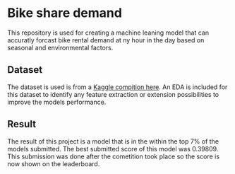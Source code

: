 # Bike share demand

This repository is used for creating a machine leaning model that can accuratly forcast bike rental demand at ny hour in the day based on seasonal and environmental factors.

## Dataset

The dataset is used is from a [Kaggle compition here]([https://link-url-here.org](https://www.kaggle.com/competitions/bike-sharing-demand/)).
An EDA is included for this dataset to identify any feature extraction or extension possibilities to improve the models performance.

## Result

The result of this project is a model that is in the within the top 7% of the models submitted.
The best submitted score of this model was 0.39809.
This submission was done after the cometition took place so the score is now shown on the leaderboard.
